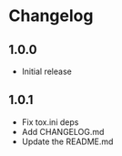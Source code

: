 # Changelog

## 1.0.0

 - Initial release

## 1.0.1

 - Fix tox.ini deps
 - Add CHANGELOG.md 
 - Update the README.md